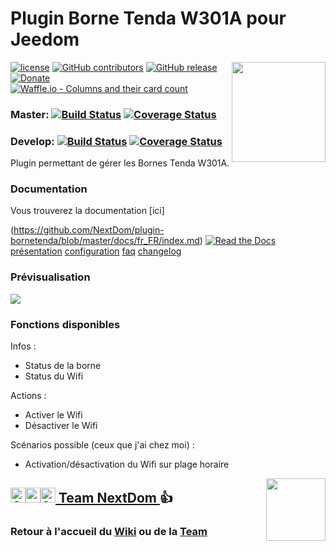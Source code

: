 # Plugin Borne Tenda W301A pour Jeedom

<img src="https://github.com/NextDom/plugin-bornetenda/raw/master/plugin_info/bornetenda_icon.png" align="right" height="160" width="150">

[![license](https://img.shields.io/github/license/NextDom/plugin-bornetenda.svg)](./LICENSE) [![GitHub contributors](https://img.shields.io/github/contributors/NextDom/plugin-bornetenda.svg)](../../graphs/contributors) [![GitHub release](https://img.shields.io/github/release/NextDom/plugin-bornetenda.svg)](../../releases) [![Donate](https://img.shields.io/badge/Donate-PayPal-green.svg)](https://www.paypal.me/TGUENNEGUEZ/) [![Waffle.io - Columns and their card count](https://badge.waffle.io/NextDom/plugin-bornetenda.svg?columns=all)](https://waffle.io/NextDom/plugin-bornetenda)

### Master: [![Build Status](https://travis-ci.org/NextDom/plugin-bornetenda.svg?branch=master)](https://travis-ci.org/NextDom/plugin-bornetenda)  [![Coverage Status](https://coveralls.io/repos/github/NextDom/plugin-bornetenda/badge.svg?branch=master)](https://coveralls.io/github/NextDom/plugin-bornetenda?branch=master)

### Develop: [![Build Status](https://travis-ci.org/NextDom/plugin-bornetenda.svg?branch=develop)](https://travis-ci.org/NextDom/plugin-bornetenda)  [![Coverage Status](https://coveralls.io/repos/github/NextDom/plugin-bornetenda/badge.svg?branch=develop)](https://coveralls.io/github/NextDom/plugin-bornetenda?branch=develop)

Plugin permettant de gérer les Bornes Tenda W301A.

### Documentation

Vous trouverez la documentation [ici]

(https://github.com/NextDom/plugin-bornetenda/blob/master/docs/fr_FR/index.md)
[![Read the Docs](https://img.shields.io/readthedocs/pip.svg)](docs/fr_FR/presentation.md)
[présentation](docs/fr_FR/presentation.md) [configuration](docs/fr_FR/configuration.md) [faq](docs/fr_FR/faq.md) [changelog](docs/fr_FR/changelog.md)

### Prévisualisation

<img src="https://github.com/NextDom/plugin-bornetenda/row/master/docs/images/bornetenda_screenshot1.jpg" align="center">

### Fonctions disponibles

Infos :
* Status de la borne
* Status du Wifi

Actions :
* Activer le Wifi
* Désactiver le Wifi

Scénarios possible (ceux que j'ai chez moi) :
* Activation/désactivation du Wifi sur plage horaire

<img src="https://raw.githubusercontent.com/NextDom/NextDom/master/images/logoblue.png" align="right" height="100" width="95">

## <a href="https://creativecommons.org/licenses/by-sa/4.0/"><img alt="CC" src="https://creativecommons.org/images/deed/cc_blue_x2.png" height="24px" width="24px"><img alt="attribution" src="https://creativecommons.org/images/deed/attribution_icon_blue_x2.png" height="24px" width="24px"><img alt="SA" src="https://creativecommons.org/images/deed/sa_blue_x2.png" height="24px" width="24px"> Team NextDom </a> 👍
### Retour à l'accueil du [Wiki](https://github.com/NextDom/NextDom/wiki) ou de la [Team](https://github.com/NextDom)
